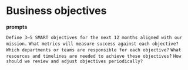 # Business objectives

**prompts**

`Define 3–5 SMART objectives for the next 12 months aligned with our mission.`
`What metrics will measure success against each objective?`
`Which departments or teams are responsible for each objective?`
`What resources and timelines are needed to achieve these objectives?`
`How should we review and adjust objectives periodically?`